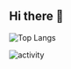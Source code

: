 ## Hi there 👋
![Top Langs](https://github-readme-stats.vercel.app/api/top-langs/?username=dynamicgoose&layout=compact&theme=github_dark)

![activity](https://raw.githubusercontent.com/DynamicGoose/DynamicGoose/output/snake.svg)

<!--
**DynamicGoose/dynamicgoose** is a ✨ _special_ ✨ repository because its `README.md` (this file) appears on your GitHub profile.

Here are some ideas to get you started:

- 🔭 I’m currently working on ...
- 🌱 I’m currently learning ...
- 👯 I’m looking to collaborate on ...
- 🤔 I’m looking for help with ...
- 💬 Ask me about ...
- 📫 How to reach me: ...
- 😄 Pronouns: ...
- ⚡ Fun fact: ...
-->

